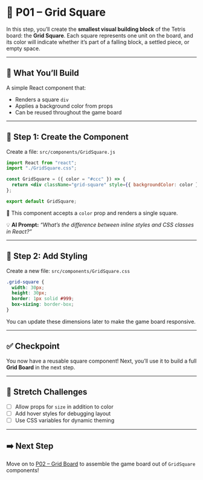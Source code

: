 # 🔳 P01 – Grid Square

In this step, you’ll create the **smallest visual building block** of the Tetris board: the **Grid Square**. Each square represents one unit on the board, and its color will indicate whether it’s part of a falling block, a settled piece, or empty space.

---

## 🎯 What You’ll Build
A simple React component that:
- Renders a square `div`
- Applies a background color from props
- Can be reused throughout the game board

---

## 🧱 Step 1: Create the Component
Create a file: `src/components/GridSquare.js`

```jsx
import React from "react";
import "./GridSquare.css";

const GridSquare = ({ color = "#ccc" }) => {
  return <div className="grid-square" style={{ backgroundColor: color }}></div>;
};

export default GridSquare;
```

📌 This component accepts a `color` prop and renders a single square.

💡 **AI Prompt:**
*“What’s the difference between inline styles and CSS classes in React?”*

---

## 🎨 Step 2: Add Styling
Create a new file: `src/components/GridSquare.css`

```css
.grid-square {
  width: 30px;
  height: 30px;
  border: 1px solid #999;
  box-sizing: border-box;
}
```

You can update these dimensions later to make the game board responsive.

---

## ✅ Checkpoint
You now have a reusable square component! Next, you’ll use it to build a full **Grid Board** in the next step.

---

## 🧠 Stretch Challenges
- [ ] Allow props for `size` in addition to color
- [ ] Add hover styles for debugging layout
- [ ] Use CSS variables for dynamic theming

---

## ➡️ Next Step
Move on to [P02 – Grid Board](../P02-Grid-Board) to assemble the game board out of `GridSquare` components!

